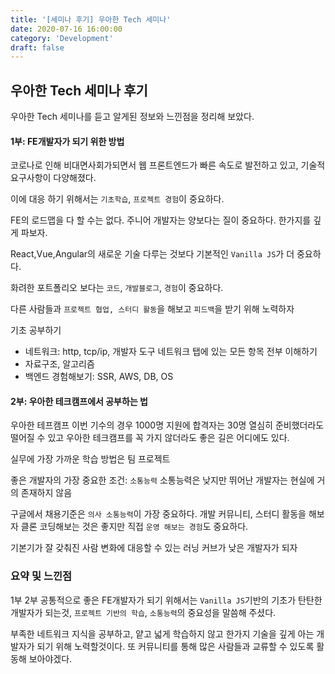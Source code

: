 ```yaml
---
title: '[세미나 후기] 우아한 Tech 세미나'
date: 2020-07-16 16:00:00
category: 'Development'
draft: false
---
```


## 우아한 Tech 세미나 후기

우아한 Tech 세미나를 듣고 알게된 정보와 느낀점을 정리해 보았다.

#### 1부: FE개발자가 되기 위한 방법

코로나로 인해 비대면사회가되면서 웹 프론트엔드가 빠른 속도로 발전하고 있고, 기술적 요구사항이 다양해졌다.

이에 대응 하기 위해서는 `기초학습`, `프로젝트 경험`이 중요하다.

FE의 로드맵을 다 할 수는 없다. 주니어 개발자는 양보다는 질이 중요하다. 한가지를 깊게 파보자.

React,Vue,Angular의 새로운 기술 다루는 것보다 기본적인 `Vanilla JS`가 더 중요하다.

화려한 포트폴리오 보다는 `코드`, `개발블로그`, `경험`이 중요하다.

다른 사람들과 `프로젝트 협업, 스터디 활동`을 해보고 `피드백`을 받기 위해 노력하자

기초 공부하기
- 네트워크: http, tcp/ip, 개발자 도구 네트워크 탭에 있는 모든 항목 전부 이해하기
- 자료구조, 알고리즘
- 백엔드 경험해보기: SSR, AWS, DB, OS

#### 2부: 우아한 테크캠프에서 공부하는 법

우아한 테프캠프 이번 기수의 경우 1000명 지원에 합격자는 30명
열심히 준비했더라도 떨어질 수 있고 우아한 테크캠프를 꼭 가지 않더라도 좋은 길은 어디에도 있다.


실무에 가장 가까운 학습 방법은 팀 프로젝트

좋은 개발자의 가장 중요한 조건: `소통능력`
소통능력은 낮지만 뛰어난 개발자는 현실에 거의 존재하지 않음

구글에서 채용기준은 `의사 소통능력`이 가장 중요하다.
개발 커뮤니티, 스터디 활동을 해보자
클론 코딩해보는 것은 좋지만 직접 `운영 해보는 경험`도 중요하다.


기본기가 잘 갖춰진 사람 변화에 대응할 수 있는 러닝 커브가 낮은 개발자가 되자


### 요약 및 느낀점

1부 2부 공통적으로 좋은 FE개발자가 되기 위해서는 `Vanilla JS`기반의 기초가 탄탄한 개발자가 되는것, `프로젝트 기반의 학습`, `소통능력`의 중요성을 말씀해 주셨다.

부족한 네트워크 지식을 공부하고, 얕고 넓게 학습하지 않고 한가지 기술을 깊게 아는 개발자가 되기 위해 노력할것이다. 또 커뮤니티를 통해 많은 사람들과 교류할 수 있도록 활동해 보아야겠다.